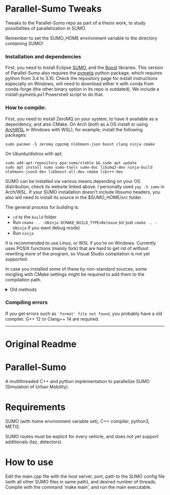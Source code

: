# Parallel-Sumo Tweaks

Tweaks to the Parallel-Sumo repo as part of a thesis work, to study possibilities of parallelization in SUMO.

Remember to set the SUMO_HOME environment variable to the directory containing SUMO!

### Installation and dependencies

First, you need to install Eclipse [SUMO](https://eclipse.dev/sumo/), and the [Boost](https://www.boost.org/) libraries. This version of Parallel-Sumo also requires the [pymetis](https://github.com/inducer/pymetis) python package, which requires python from 3.4 to 3.10. Check the repository page for install instructions especially on Windows, will need to download either it with conda from conda-forge (the other binary option in its repo is outdated). We include a *install-pymetis.ps1* Powershell script to do that.

### How to compile:

First, you need to install ZeroMQ on your system, to have it available as a dependency, and also CMake. On Arch (both as a OS install or using [ArchWSL](https://github.com/yuk7/ArchWSL) in Windows with WSL), for example, install the following packages:

```
sudo pacman -S zeromq cppzmq nlohmann-json boost clang ninja cmake 
```

On Ubuntu/distros with apt:

```
sudo add-apt-repository ppa:sumo/stable && sudo apt update
sudo apt install sumo sumo-tools sumo-doc libzmq3-dev ninja-build nlohmann-json3-dev libboost-all-dev cmake libc++-dev
```

SUMO can be installed via various means depending on your OS distribution, check its website linked above. I personally used `yay -S sumo` in Arch/WSL. If your SUMO installation doesn't include libsumo headers, you also will need to install its source in the $SUMO_HOME/src folder.

The general process for building is:
- `cd` to the `build` folder
- Run `cmake .. -GNinja DCMAKE_BUILD_TYPE=Release` (or just `cmake .. -GNinja` if you want debug mode)
- Run `ninja`

It is recommended to use Linux, or WSL if you're on Windows. Currently uses POSIX functions (mainly fork) that are hard to get rid of without rewriting more of the program, so Visual Studio compilation is not yet supported.

In case you installed some of these by non-standard sources, some mingling with CMake settings might be required to add them to the compilation path.

<details markdown="1">
<summary>Old methods</summary>

**On Windows**: approach I used was
- Install C compilers and toolkit via [MSYS2](https://www.msys2.org/), follow for instance the [VSCode guide to C++ dev on Windows](https://code.visualstudio.com/docs/cpp/config-mingw)
- Install **in the MSYS2 environment**\* (instead of UCRT64, as MSYS2 is POSIX-like) the base-devel and gcc packages: `pacman -S base-devel gcc`
- Optional: add msys64/usr/bin folder to PATH
- Run `make -f Makefile_win` command either in Powershell with msys folders in path, or from the msys2 terminal. Make sure you're running it in the project's folder!
</details>


### Compiling errors

If you get errors such as `'format' file not found`, you probably have a old compiler. G++ 12 or Clang++ 14 are required.

---

# Original Readme

# Parallel-Sumo
A multithreaded C++ and python implementation to parallelize SUMO (Simulation of Urban Mobility).

# Requirements
SUMO (with home environment variable set), C++ compiler, python3, METIS.

SUMO routes must be explicit for every vehicle, and does not yet support additionals (taz, detectors).

# How to use
Edit the main.cpp file with the host server, port, path to the SUMO config file (with all other SUMO files in same path), and desired number of threads. Compile with the command 'make main', and run the main executable.
